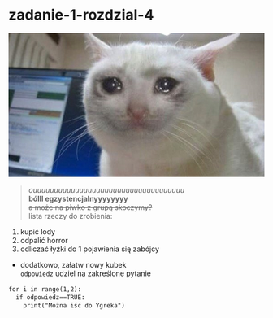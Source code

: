# zadanie-1-rozdzial-4 </br>
![alt text](https://github.com/Wolsio/zadanie-1-rozdzial-4/blob/main/crying.jpg?raw=true)
>*ouuuuuuuuuuuuuuuuuuuuuuuuuuuuuuuuuuuu*</br>
**bólll egzystencjalnyyyyyyyy**<br>
~~a może na piwko z grupą skoczymy?~~<br>
lista rzeczy do zrobienia:
1. kupić lody
2. odpalić horror
3. odliczać łyżki do 1 pojawienia się zabójcy
- dodatkowo, załatw nowy kubek </br>
`odpowiedz` udziel na zakreślone pytanie
``` 
for i in range(1,2):
  if odpowiedz==TRUE:
    print("Można iść do Ygreka")
```
